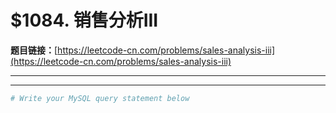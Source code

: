 # $1084. 销售分析III

**题目链接：**[https://leetcode-cn.com/problems/sales-analysis-iii](https://leetcode-cn.com/problems/sales-analysis-iii)

---

<Cards card="leetcode_1084_sales-analysis-iii"></Cards>

---

```sh
# Write your MySQL query statement below
```